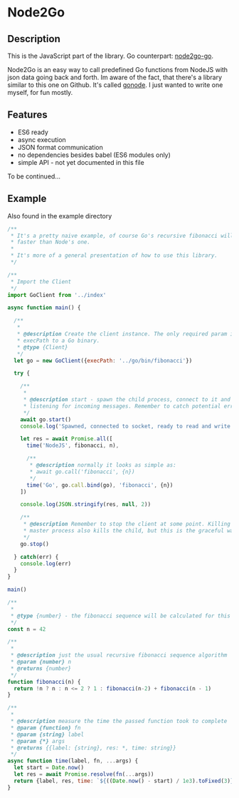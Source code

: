 # Node2Go

## Description

This is the JavaScript part of the library. Go counterpart: [node2go-go](https://github.com/Chlor87/node2go-go).
    
Node2Go is an easy way to call predefined Go functions from NodeJS with json data going back and forth.
Im aware of the fact, that there's a library similar to this one on Github. It's called [gonode](https://github.com/jgranstrom/gonode).
I just wanted to write one myself, for fun mostly.
 
## Features
* ES6 ready
* async execution
* JSON format communication
* no dependencies besides babel (ES6 modules only)
* simple API - not yet documented in this file

To be continued...

## Example

Also found in the example directory
```javascript
/**
 * It's a pretty naive example, of course Go's recursive fibonacci will be
 * faster than Node's one.
 *
 * It's more of a general presentation of how to use this library.
 */

/**
 * Import the Client
 */
import GoClient from '../index'

async function main() {

  /**
   *
   * @description Create the client instance. The only required param is the
   * execPath to a Go binary.
   * @type {Client}
   */
  let go = new GoClient({execPath: '../go/bin/fibonacci'})

  try {

    /**
     *
     * @description start - spawn the child process, connect to it and start
     * listening for incoming messages. Remember to catch potential errors.
     */
    await go.start()
    console.log('Spawned, connected to socket, ready to read and write.')

    let res = await Promise.all([
      time('NodeJS', fibonacci, n),

      /**
       * @description normally it looks as simple as:
       * await go.call('fibonacci', {n})
       */
      time('Go', go.call.bind(go), 'fibonacci', {n})
    ])

    console.log(JSON.stringify(res, null, 2))

    /**
     * @description Remember to stop the client at some point. Killing the
     * master process also kills the child, but this is the graceful way.
     */
    go.stop()

  } catch(err) {
    console.log(err)
  }
}

main()

/**
 *
 * @type {number} - the fibonacci sequence will be calculated for this number
 */
const n = 42

/**
 *
 * @description just the usual recursive fibonacci sequence algorithm
 * @param {number} n
 * @returns {number}
 */
function fibonacci(n) {
  return !n ? n : n <= 2 ? 1 : fibonacci(n-2) + fibonacci(n - 1)
}

/**
 *
 * @description measure the time the passed function took to complete
 * @param {function} fn
 * @param {string} label
 * @param {*} args
 * @returns {{label: {string}, res: *, time: string}}
 */
async function time(label, fn, ...args) {
  let start = Date.now()
  let res = await Promise.resolve(fn(...args))
  return {label, res, time: `${((Date.now() - start) / 1e3).toFixed(3)}s`}
}
```



